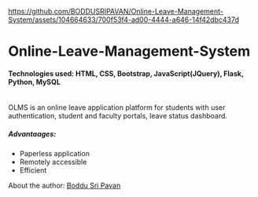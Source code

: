 

https://github.com/BODDUSRIPAVAN/Online-Leave-Management-System/assets/104664633/700f53f4-ad00-4444-a646-14f42dbc437d

# Online-Leave-Management-System
<h4>Technologies used: HTML, CSS, Bootstrap, JavaScript(JQuery), Flask, Python, MySQL</h4><br>
OLMS is an online leave application platform for students with user authentication, student and faculty portals, leave status dashboard. <br>
<h5>Advantaages:</h5>
<ul>
  <li>Paperless application</li>
  <li>Remotely accessible</li>
  <li>Efficient</li>
</ul>
About the author: <a href="https://www.linkedin.com/in/boddu-sri-pavan-19a58b239/">Boddu Sri Pavan</a>
